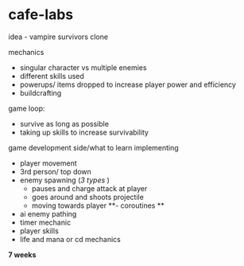 # cafe-labs

idea - vampire survivors clone

mechanics
- singular character vs multiple enemies
- different skills used
- powerups/ items dropped to increase player power and efficiency
- buildcrafting

game loop:
- survive as long as possible
- taking up skills to increase survivability

game development side/what to learn implementing
- player movement
- 3rd person/  top down
- enemy spawning (_3 types_ )
  - pauses and charge attack at player
  - goes around and shoots projectile
  - moving towards player
 **- coroutines **
-  ai enemy pathing
- timer mechanic 
- player skills
- life and mana or cd mechanics

**7 weeks**
